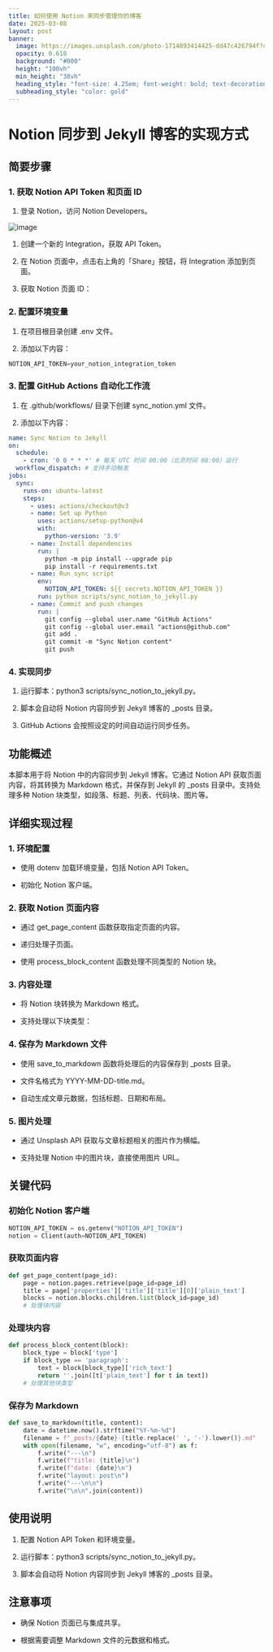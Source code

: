 ```yaml
---
title: 如何使用 Notion 来同步管理你的博客
date: 2025-03-08
layout: post
banner:
  image: https://images.unsplash.com/photo-1714893414425-dd47c426794f?crop=entropy&cs=tinysrgb&fit=max&fm=jpg&ixid=M3w2OTIwMzJ8MHwxfHJhbmRvbXx8fHx8fHx8fDE3NDE0MTQ4ODN8&ixlib=rb-4.0.3&q=80&w=1080
  opacity: 0.618
  background: "#000"
  height: "100vh"
  min_height: "38vh"
  heading_style: "font-size: 4.25em; font-weight: bold; text-decoration: underline"
  subheading_style: "color: gold"
---
```


# Notion 同步到 Jekyll 博客的实现方式

## 简要步骤

### 1. 获取 Notion API Token 和页面 ID

1. 登录 Notion，访问 Notion Developers。

![image](https://prod-files-secure.s3.us-west-2.amazonaws.com/a7a0cc5a-89b9-4cda-8686-1fba0ca52f40/d19c1afe-dea5-4312-9333-786b0ba83054/image.png?X-Amz-Algorithm=AWS4-HMAC-SHA256&X-Amz-Content-Sha256=UNSIGNED-PAYLOAD&X-Amz-Credential=ASIAZI2LB466QJ5I6CFS%2F20250308%2Fus-west-2%2Fs3%2Faws4_request&X-Amz-Date=20250308T062123Z&X-Amz-Expires=3600&X-Amz-Security-Token=IQoJb3JpZ2luX2VjEA4aCXVzLXdlc3QtMiJIMEYCIQD6pgNL3pVXn0inlzN5Vs%2BJJWdvAN0YQUUkDdtc%2FjmldAIhAJYcXjuDFb465%2B7V1i78uafEvB%2BWL1jUP3ZExZOnCfYxKv8DCFcQABoMNjM3NDIzMTgzODA1IgzVCnpc9reiuW0SgGgq3AMcYHk6wip6gaZ%2F6niZVMmJibg5lYrRAR5Rdqf7EzvfDngWELtykE106xWVv1YhKedhS1kpdmMwPAzjuTSdoCMOGtyxM9jPglm837uevJIx0vL9WIS7TT5bfG8hjWd1QnFXa9YYaI0OPYxzyo%2FHJtocz4JSbcZ92Ax1rQJXOIlDKfxeEMLjmAo54nJcjFx5gGpFLCHKlmyLFcl%2BterjryNP2CqYTmBgugL%2BxuumTGbg1RTHRr%2F%2Fj7E4iIqoYeVzhynNhkr15PinWgZsSuuVjcYyn3fElVZ80NMpetpMPZ5ksNjkXF4%2BcT0LdBZJxkSc5lG%2Bkin5wWGhCzrc%2B%2FxsOyZK1M8vocxEs5sOEwQmxY5aKLE%2FHdphZM2xFECzOFJgnx9hYXdPEq2SNJSLe9CFZ2F9X9o85UTq4pBecDpwxm%2FAPDieuqfS3IlR2pGgXVBzB7Cy4LW38mfandjcfodnUw02YJy3LJAuaIcg8oCYRsB%2BR4qV66n0SoBccVkbX7AhKcxMiQ2gA%2FtpCq4U53IuQe6fdFrWITcpK0aEGmwuA3Ty46wsqbNhG6ik2hWh0eu3HjwRwFUseATGKzqa11pDMfFZddldKPiNRq8dzlSX2M6MeJdOp2K1wdhL13TLUjDJva%2B%2BBjqkAQDQeHeK857XCqC0OrSiPtUfsJyIOlI12CZSQZ5SULWzz55xucB9QE4xRRjis1ZxVJ957nUVTJbE1TnLoFDmDmAcuNraz0zDQ1%2BdEdn56dCCoKyuAMh1xDGSmWz0awLl0N8Kk05PVc759EvK7fArqc7bf2NW9WG7tcz2ZctaggsYmjR24KpbdN2kZhoB8CQZ%2BrncvbgAeTa%2BZDwxx3smOBJwPQcO&X-Amz-Signature=6a75d229b4a461acbc7a40ab2264c0efaa597742f21ff4a71586bfba18ccab06&X-Amz-SignedHeaders=host&x-id=GetObject)

1. 创建一个新的 Integration，获取 API Token。

1. 在 Notion 页面中，点击右上角的「Share」按钮，将 Integration 添加到页面。

1. 获取 Notion 页面 ID：


### 2. 配置环境变量

1. 在项目根目录创建 .env 文件。

1. 添加以下内容：

```javascript
NOTION_API_TOKEN=your_notion_integration_token
```

### 3. 配置 GitHub Actions 自动化工作流

1. 在 .github/workflows/ 目录下创建 sync_notion.yml 文件。

1. 添加以下内容：

```yaml
name: Sync Notion to Jekyll
on:
  schedule:
    - cron: '0 0 * * *' # 每天 UTC 时间 00:00（北京时间 08:00）运行
  workflow_dispatch: # 支持手动触发
jobs:
  sync:
    runs-on: ubuntu-latest
    steps:
      - uses: actions/checkout@v3
      - name: Set up Python
        uses: actions/setup-python@v4
        with:
          python-version: '3.9'
      - name: Install dependencies
        run: |
          python -m pip install --upgrade pip
          pip install -r requirements.txt
      - name: Run sync script
        env:
          NOTION_API_TOKEN: ${{ secrets.NOTION_API_TOKEN }}
        run: python scripts/sync_notion_to_jekyll.py
      - name: Commit and push changes
        run: |
          git config --global user.name "GitHub Actions"
          git config --global user.email "actions@github.com"
          git add .
          git commit -m "Sync Notion content"
          git push
```

### 4. 实现同步

1. 运行脚本：python3 scripts/sync_notion_to_jekyll.py。

1. 脚本会自动将 Notion 内容同步到 Jekyll 博客的 _posts 目录。

1. GitHub Actions 会按照设定的时间自动运行同步任务。

## 功能概述

本脚本用于将 Notion 中的内容同步到 Jekyll 博客。它通过 Notion API 获取页面内容，将其转换为 Markdown 格式，并保存到 Jekyll 的 _posts 目录中。支持处理多种 Notion 块类型，如段落、标题、列表、代码块、图片等。

## 详细实现过程

### 1. 环境配置

- 使用 dotenv 加载环境变量，包括 Notion API Token。

- 初始化 Notion 客户端。

### 2. 获取 Notion 页面内容

- 通过 get_page_content 函数获取指定页面的内容。

- 递归处理子页面。

- 使用 process_block_content 函数处理不同类型的 Notion 块。

### 3. 内容处理

- 将 Notion 块转换为 Markdown 格式。

- 支持处理以下块类型：


### 4. 保存为 Markdown 文件

- 使用 save_to_markdown 函数将处理后的内容保存到 _posts 目录。

- 文件名格式为 YYYY-MM-DD-title.md。

- 自动生成文章元数据，包括标题、日期和布局。

### 5. 图片处理

- 通过 Unsplash API 获取与文章标题相关的图片作为横幅。

- 支持处理 Notion 中的图片块，直接使用图片 URL。

## 关键代码

### 初始化 Notion 客户端

```python
NOTION_API_TOKEN = os.getenv("NOTION_API_TOKEN")
notion = Client(auth=NOTION_API_TOKEN)
```

### 获取页面内容

```python
def get_page_content(page_id):
    page = notion.pages.retrieve(page_id=page_id)
    title = page['properties']['title']['title'][0]['plain_text']
    blocks = notion.blocks.children.list(block_id=page_id)
    # 处理块内容
```

### 处理块内容

```python
def process_block_content(block):
    block_type = block['type']
    if block_type == 'paragraph':
        text = block[block_type]['rich_text']
        return ''.join([t['plain_text'] for t in text])
    # 处理其他块类型
```

### 保存为 Markdown

```python
def save_to_markdown(title, content):
    date = datetime.now().strftime("%Y-%m-%d")
    filename = f"_posts/{date}-{title.replace(' ', '-').lower()}.md"
    with open(filename, "w", encoding="utf-8") as f:
        f.write("---\n")
        f.write(f"title: {title}\n")
        f.write(f"date: {date}\n")
        f.write("layout: post\n")
        f.write("---\n\n")
        f.write("\n\n".join(content))
```

## 使用说明

1. 配置 Notion API Token 和环境变量。

1. 运行脚本：python3 scripts/sync_notion_to_jekyll.py。

1. 脚本会自动将 Notion 内容同步到 Jekyll 博客的 _posts 目录。

## 注意事项

- 确保 Notion 页面已与集成共享。

- 根据需要调整 Markdown 文件的元数据和格式。